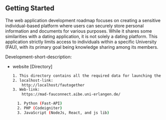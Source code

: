 ## Getting Started

The web application development roadmap focuses on creating a sensitive individual-based platform where users can securely store personal information and documents for various purposes. While it shares some similarities with a dating application, it is not solely a dating platform. This application strictly limits access to individuals within a specific University (FAU), with its primary goal being knowledge sharing among its members.

Development-short-description: 
* website [Directory]
  ```sh
  1. This directory contains all the required data for launching the client-view web application.
  2. localhost-link: 
      http://localhost/fautogether
  3. Web-link:
      https://mad-fauconnect.aibe.uni-erlangen.de/
  ```


  ```sh
    1. Python (Fast-API)
    2. PHP (Codeigniter)
    3. JavaScript (NodeJs, React, and js lib)
  ```
